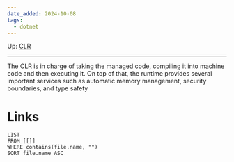 ```yaml
---
date_added: 2024-10-08
tags:
  - dotnet
---
```

Up: [CLR](CLR.md)
___
The CLR is in charge of taking the managed code, compiling it into machine code and then executing it. On top of that, the runtime provides several important services such as automatic memory management, security boundaries, and type safety


# Links
```dataview
LIST
FROM [[]]
WHERE contains(file.name, "")
SORT file.name ASC
```
